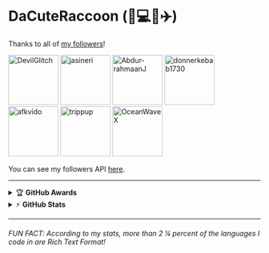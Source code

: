 # DaCuteRaccoon (:raccoon::computer::globe_with_meridians::airplane:)

Thanks to all of [my followers](https://github.com/DaCuteRaccoon?tab=followers)!

<img alt="DevilGlitch" src="https://avatars.githubusercontent.com/u/73667748?s=100&v=4" height="100" /> <img alt="jasineri" src="https://avatars.githubusercontent.com/u/17604010?s=100&v=4" height="100" /> <img alt="Abdur-rahmaanJ" src="https://avatars.githubusercontent.com/u/22630684?s=100&v=4" height="100" /> <img alt="donnerkebab1730" src="https://avatars.githubusercontent.com/u/80350015?s=100&v=4" height="100" /> <img alt="afkvido" src="https://avatars.githubusercontent.com/u/69060894?s=100&v=4" height="100" /> <img alt="trippup" src="https://avatars.githubusercontent.com/u/67765147?s=100&v=4" height="100" /> <img alt="OceanWaveX" src="https://avatars.githubusercontent.com/u/95715605?s=100&v=4" height="100" />

You can see my followers API [here](https://api.github.com/users/DaCuteRaccoon/followers).
<!--
[![Typing SVG](https://readme-typing-svg.herokuapp.com/?lines=First+line+of+text;Second+line+of+text)](https://git.io/typing-svg)
-->

---

<!-- markdownlint-disable MD033 -->
<details>
    <summary>&#127942 <b>GitHub Awards</b></summary><br/>

![Github Trophy](https://github-profile-trophy.vercel.app/?username=dacuteraccoon)

</details>

<details>
    <summary>&#9889 <b>GitHub Stats</b></summary><br/>

[![DaCuteRaccoon Github Stats](https://readme-stats.warengonzaga.com/api?username=dacuteraccoon&show_icons=true&count_private=true)](https://github.com/warengonzaga/github-readme-stats) [![Top Language](https://readme-stats.warengonzaga.com/api/top-langs?username=dacuteraccoon&layout=compact)](https://github.com/warengonzaga/github-readme-stats)

</details>
<!-- markdownlint-enable MD033 -->

---

###### FUN FACT: According to my stats, more than 2 &frac14; percent of the languages I code in are Rich Text Format!
